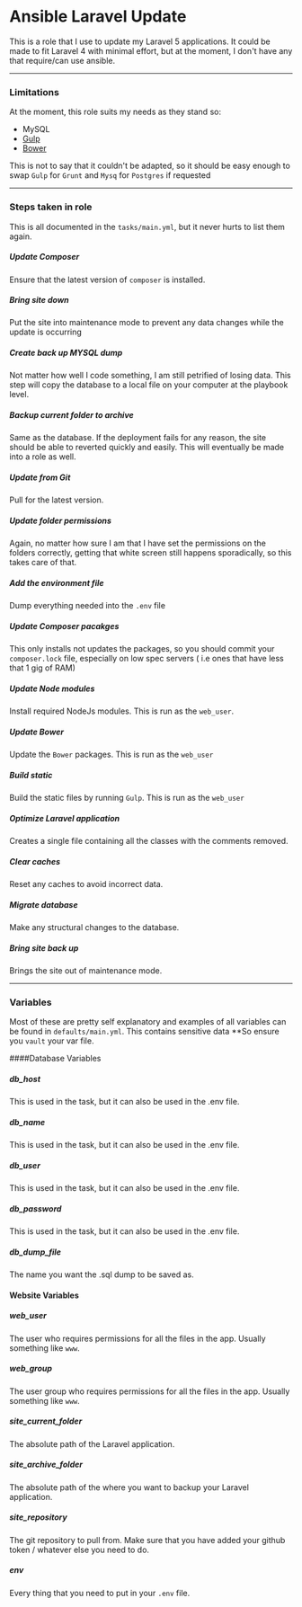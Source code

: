 # Ansible Laravel Update

This is a role that I use to update my Laravel 5 applications. It could be made to fit Laravel 4 with minimal effort, but at the moment, I don't have any that require/can use ansible.

---

### Limitations
At the moment, this role suits my needs as they stand so:

- MySQL
- [Gulp](http://gulpjs.com/)
- [Bower](http://bower.io/)

This is not to say that it couldn't be adapted, so it should be easy enough to swap `Gulp` for `Grunt` and `Mysq` for `Postgres` if requested

---

### Steps taken in role
This is all documented in the `tasks/main.yml`, but it never hurts to list them again.

##### Update Composer
Ensure that the latest version of `composer` is installed.

##### Bring site down
Put the site into maintenance mode to prevent any data changes while the update is occurring

##### Create back up MYSQL dump
Not matter how well I code something, I am still petrified of losing data. This step will copy the database to a local file on your computer at the playbook level.


##### Backup current folder to archive
Same as the database. If the deployment fails for any reason, the site should be able to reverted quickly and easily. This will eventually be made into a role as well.

##### Update from Git
Pull for the latest version.

##### Update folder permissions
Again, no matter how sure I am that I have set the permissions on the folders correctly, getting that white screen still happens sporadically, so this takes care of that. 

##### Add the environment file
Dump everything needed into the `.env` file

##### Update Composer pacakges
This only installs not updates the packages, so you should commit  your `composer.lock` file, especially on low spec servers ( i.e ones that have less that 1 gig of RAM)

##### Update Node modules
Install required NodeJs modules. This is run as the `web_user`.

##### Update Bower
Update the `Bower` packages. This is run as the `web_user`

##### Build static
Build the static files by running `Gulp`. This is run as the `web_user`

##### Optimize Laravel application
Creates a single file containing all the classes with the comments removed.

##### Clear caches
Reset any caches to avoid incorrect data.

##### Migrate database
Make any structural changes to the database.

##### Bring site back up
Brings the site out of maintenance mode.

----

### Variables
Most of these are pretty self explanatory and examples of all variables can be found in `defaults/main.yml`. This contains sensitive data **So ensure you `vault` your var file.

####Database Variables
##### db_host 
This is used in the task, but it can also be used in the .env file. 

##### db_name
This is used in the task, but it can also be used in the .env file. 

##### db_user
This is used in the task, but it can also be used in the .env file. 

##### db_password
This is used in the task, but it can also be used in the .env file. 

##### db_dump_file
The name you want the .sql dump to be saved as.

#### Website Variables
##### web_user
The user who requires permissions for all the files in the app. Usually something like `www`.
##### web_group
The user group who requires permissions for all the files in the app. Usually something like `www`.

##### site_current_folder
The absolute path of the Laravel application.

##### site_archive_folder
The absolute path of the where you want to backup your Laravel application.

##### site_repository
The git repository to pull from. Make sure that you have added your github token / whatever else you need to do.

##### env
Every thing that you need to put in your `.env` file.
